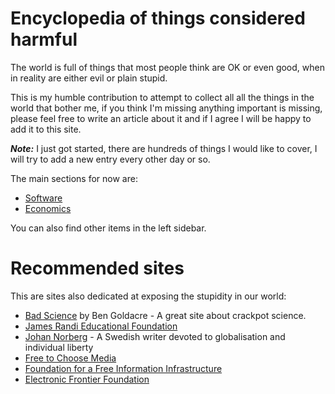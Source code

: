 Encyclopedia of things considered harmful
=========================================

The world is full of things that most people think are OK or even good, when in
reality are either evil or plain stupid.

This is my humble contribution to attempt to collect all all the things in the
world that bother me, if you think I'm missing anything important is missing,
please feel free to write an article about it and if I agree I will be happy to
add it to this site.

***Note:*** I just got started, there are hundreds of things I would like to cover, I will try
to add a new entry every other day or so.


The main sections for now are:

* [Software](/software/)
* [Economics](/economics/)

You can also find other items in the left sidebar.

Recommended sites
=================

This are sites also dedicated at exposing the stupidity in our world:

* [Bad Science](http://badscience.net) by Ben Goldacre - A great site about crackpot science.
* [James Randi Educational Foundation](http://www.randi.org/)
* [Johan Norberg](http://www.johannorberg.net/) - A Swedish writer devoted to globalisation and individual liberty
* [Free to Choose Media](http://www.freetochoosemedia.org/)
* [Foundation for a Free Information Infrastructure](http://www.ffii.org/)
* [Electronic Frontier Foundation](http://www.eff.org/)
